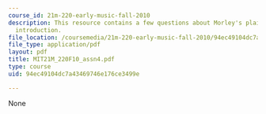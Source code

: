 ```yaml
---
course_id: 21m-220-early-music-fall-2010
description: This resource contains a few questions about Morley's plaine and easie
  introduction.
file_location: /coursemedia/21m-220-early-music-fall-2010/94ec49104dc7a43469746e176ce3499e_MIT21M_220F10_assn4.pdf
file_type: application/pdf
layout: pdf
title: MIT21M_220F10_assn4.pdf
type: course
uid: 94ec49104dc7a43469746e176ce3499e

---
```

None